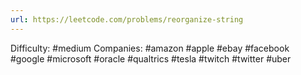 ```yaml
---
url: https://leetcode.com/problems/reorganize-string
---
```


Difficulty: #medium
Companies: #amazon #apple #ebay #facebook #google #microsoft #oracle #qualtrics #tesla #twitch #twitter #uber